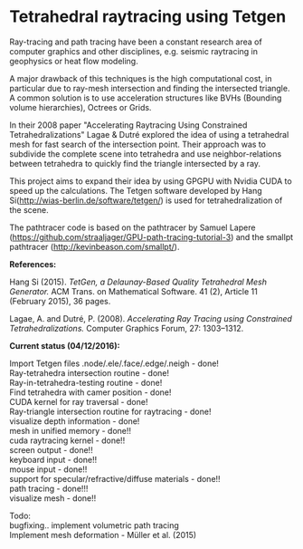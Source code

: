Tetrahedral raytracing using Tetgen
===================================

Ray-tracing and path tracing have been a constant research area of computer graphics and
other disciplines, e.g. seismic raytracing in geophysics or heat flow modeling.

A major drawback of this techniques is the high computational cost, in particular
due to ray-mesh intersection and finding the intersected triangle. A common solution is to use
acceleration structures like BVHs (Bounding volume hierarchies), Octrees or Grids.

In their 2008 paper "Accelerating Raytracing Using Constrained Tetrahedralizations" Lagae & Dutré
explored the idea of using a tetrahedral mesh for fast search of the intersection point. Their approach
was to subdivide the complete scene into tetrahedra and use neighbor-relations between tetrahedra
to quickly find the triangle intersected by a ray.

This project aims to expand their idea by using GPGPU with Nvidia CUDA to speed up the calculations.
The Tetgen software developed by Hang Si(http://wias-berlin.de/software/tetgen/) is used for tetrahedralization
of the scene.  

The pathtracer code is based on the pathtracer by Samuel Lapere (https://github.com/straaljager/GPU-path-tracing-tutorial-3)
and the smallpt pathtracer (http://kevinbeason.com/smallpt/).

**References:**

Hang Si (2015). _TetGen, a Delaunay-Based Quality Tetrahedral Mesh Generator._ ACM Trans. on Mathematical Software. 41 (2), Article 11 (February 2015), 36 pages.

Lagae, A. and Dutré, P. (2008). _Accelerating Ray Tracing using Constrained Tetrahedralizations._ Computer Graphics Forum, 27: 1303–1312.
  
**Current status (04/12/2016):**  

Import Tetgen files .node/.ele/.face/.edge/.neigh  - done!  
Ray-tetrahedra intersection routine - done!  
Ray-in-tetrahedra-testing routine - done!  
Find tetrahedra with camer position - done!  
CUDA kernel for ray traversal - done!  
Ray-triangle intersection routine for raytracing - done!  
visualize depth information - done!  
mesh in unified memory - done!!  
cuda raytracing kernel - done!!  
screen output - done!!  
keyboard input - done!!  
mouse input - done!!  
support for specular/refractive/diffuse materials - done!!  
path tracing - done!!!  
visualize mesh - done!!  
  
Todo:   
bugfixing..
implement volumetric path tracing   
Implement mesh deformation - Müller et al. (2015)
